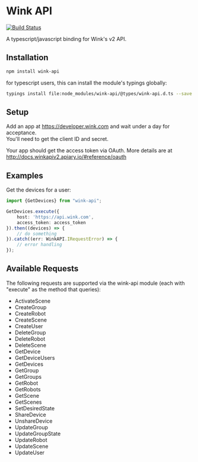# Wink API

[![Build Status](https://travis-ci.org/markdicksonjr/wink-api.svg?branch=master)](https://travis-ci.org/markdicksonjr/wink-api)

A typescript/javascript binding for Wink's v2 API.

## Installation

```bash
npm install wink-api
```

for typescript users, this can install the module's typings globally:

```bash
typings install file:node_modules/wink-api/@types/wink-api.d.ts --save --global
```

## Setup
Add an app at https://developer.wink.com and wait under a day for acceptance.  
You'll need to get the client ID and secret.

Your app should get the access token via OAuth.  More details are at http://docs.winkapiv2.apiary.io/#reference/oauth

## Examples

Get the devices for a user:

```typescript
import {GetDevices} from "wink-api";

GetDevices.execute({
    host: 'https://api.wink.com',
    access_token: access_token
}).then((devices) => {
    // do something
}).catch((err: WinkAPI.IRequestError) => {
    // error handling 
});
```

## Available Requests

The following requests are supported via the wink-api module (each with "execute" as the method that queries):

- ActivateScene
- CreateGroup
- CreateRobot
- CreateScene
- CreateUser
- DeleteGroup
- DeleteRobot
- DeleteScene
- GetDevice
- GetDeviceUsers
- GetDevices
- GetGroup
- GetGroups
- GetRobot
- GetRobots
- GetScene
- GetScenes
- SetDesiredState
- ShareDevice
- UnshareDevice
- UpdateGroup
- UpdateGroupState
- UpdateRobot
- UpdateScene
- UpdateUser
